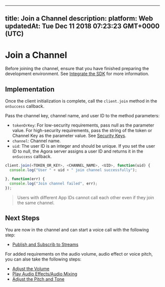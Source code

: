 
---
title: Join a Channel
description: 
platform: Web
updatedAt: Tue Dec 11 2018 07:23:23 GMT+0000 (UTC)
---
# Join a Channel
Before joining the channel, ensure that you have finished preparing the development environment. See [Integrate the SDK](../../en/Voice/web_prepare.md) for more information.

## Implementation

Once the client initialization is complete, call the  `client.join`  method in the `onSuccess` callback.

Pass the channel key, channel name, and user ID to the method parameters:

- `tokenOrKey`: For low-security requirements, pass null as the parameter value. For high-security requirements, pass the string of the token or Channel Key as the parameter value. See [Security Keys](../../en/Video/token.md).
- `channel`: Channel name.
- `uid`: The user ID is an integer and should be unique. If you set the user ID to null, the Agora server assigns a user ID and returns it in the  `onSuccess` callback.

```javascript
client.join(<TOKEN_OR_KEY>, <CHANNEL_NAME>, <UID>, function(uid) {
  console.log("User " + uid + " join channel successfully");

}, function(err) {
  console.log("Join channel failed", err);
});
```

> Users with different App IDs cannot call each other even if they join the same channel.

## Next Steps

You are now in the channel and can start a voice call with the following step:

- [Publish and Subscrib to Streams](../../en/Voice/publish_web_audio.md)

For added requirements on the audio volume, audio effect or voice pitch, you can alse take the following steps:

- [Adjust the Volume](../../en/Voice/volume_web.md)
- [Play Audio Effects/Audio Mixing](../../en/Voice/effect_mixing_web.md)
- [Adjust the Pitch and Tone](../../en/Voice/audio_profile_web.md)

